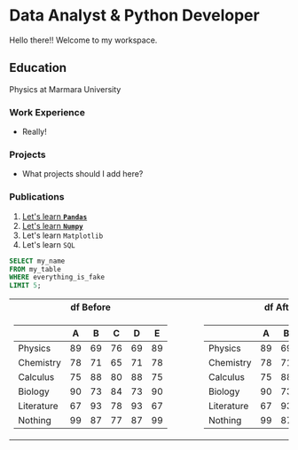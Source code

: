 # Data Analyst & Python Developer

Hello there!! Welcome to my workspace.

## Education
Physics at Marmara University

### Work Experience
- Really!

### Projects
- What projects should I add here?

### Publications
1. [Let's learn **`Pandas`**](www.nijobair.com)
2. [Let's learn **`Numpy`**](www.nijobair.com)
3. Let's learn `Matplotlib`
4. Let's learn `SQL`

```sql
SELECT my_name
FROM my_table
WHERE everything_is_fake
LIMIT 5;
```

<table>
<tr><th>df Before</th><th>&nbsp;&nbsp;&nbsp;&nbsp;&nbsp;&nbsp;&nbsp;&nbsp;</th><th>df After</th></tr>
<tr><td markdown="1">

|            |   A |   B |   C |   D |   E |
|------------|-----|-----|-----|-----|-----|
| Physics    |  89 |  69 |  76 |  69 |  89 |
| Chemistry  |  78 |  71 |  65 |  71 |  78 |
| Calculus   |  75 |  88 |  80 |  88 |  75 |
| Biology    |  90 |  73 |  84 |  73 |  90 |
| Literature |  67 |  93 |  78 |  93 |  67 |
| Nothing    |  99 |  87 |  77 |  87 |  99 |

</td><td></td><td markdown="1">

|            |   A |   B |   C |   D |   E |
|------------|-----|-----|-----|-----|-----|
| Physics    |  89 |  69 |  76 |  69 |  89 |
| Chemistry  |  78 |  71 |  65 |  71 |  78 |
| Calculus   |  75 |  88 |  80 |  88 |  75 |
| Biology    |  90 |  73 |  84 |  73 |  90 |
| Literature |  67 |  93 |  78 |  93 |  67 |
| Nothing    |  99 |  87 |  77 |  87 |  99 |

</td></tr>
</table>
